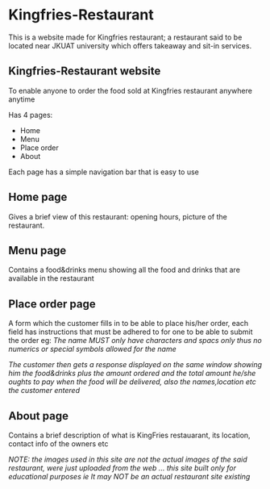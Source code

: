 # Kingfries-Restaurant
This is a website made for Kingfries restaurant; a restaurant said to be located near JKUAT university which offers takeaway and sit-in services.

## Kingfries-Restaurant website
To enable anyone to order the food sold at Kingfries restaurant anywhere anytime

Has 4 pages:
-  Home
- Menu 
- Place order
- About

Each page has a simple navigation bar that is easy to use

## Home page
Gives a brief view of this restaurant: opening hours, picture of the restaurant.
## Menu page
Contains a food&drinks menu showing all the food and drinks that are available in the restaurant
## Place order page
A form which the customer fills in to be able to place his/her order, each field has instructions that must be adhered to for one to be able to submit the order eg: _The name MUST only have characters and spacs only thus no numerics or special symbols allowed for the name_

_The customer then gets a response displayed on the same window showing him the food&drinks plus the amount ordered and the total amount he/she oughts to pay when the food will be delivered, also the names,location etc the customer entered_
## About page
Contains a brief description of what is KingFries restauarant, its location, contact info of the owners etc

*NOTE:* _the images used in this site are not the actual images of the said restaurant, were just uploaded from the web ... this site built only for educational purposes ie It may NOT be an actual restaurant site existing_

